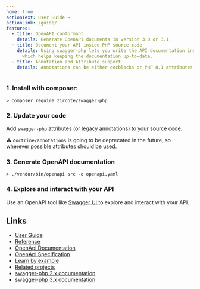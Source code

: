 ```yaml
---
home: true
actionText: User Guide →
actionLink: /guide/
features:
  - title: OpenAPI conformant
    details: Generate OpenAPI documents in version 3.0 or 3.1.
  - title: Document your API inside PHP source code
    details: Using swagger-php lets you write the API documentation inside the PHP source files
      which helps keeping the documentation up-to-date.
  - title: Annotation and Attribute support
    details: Annotations can be either docblocks or PHP 8.1 attributes.
---
```


### 1. Install with composer:

```shell
> composer require zircote/swagger-php
```

### 2. Update your code

Add `swagger-php` attributes (or legacy annotations) to your source code.

⚠️ `doctrine/annotations` is going to be deprecated in the future, so wherever
possible attributes should be used.

<codeblock id="minimal">
  <template v-slot:at>

<<< @/snippets/minimal_api_at.php

  </template>
  <template v-slot:an>

<<< @/snippets/minimal_api_an.php

  </template>
</codeblock>

### 3. Generate OpenAPI documentation

```shell
> ./vendor/bin/openapi src -o openapi.yaml
```

### 4. Explore and interact with your API

Use an OpenAPI tool like [Swagger UI ](https://swagger.io/tools/swagger-ui/) to explore and interact with your API.

## Links

- [User Guide](guide/index.md)
- [Reference](reference/index.md)
- [OpenApi Documentation](https://learn.openapis.org/)
- [OpenApi Specification](https://spec.openapis.org/oas/v3.1.0.html)
- [Learn by example](https://github.com/zircote/swagger-php/tree/master/examples#readme)
- [Related projects](related-projects.md)
- [swagger-php 2.x documentation](https://github.com/zircote/swagger-php/tree/2.x/docs)
- [swagger-php 3.x documentation](https://github.com/zircote/swagger-php/tree/3.x/docs)
